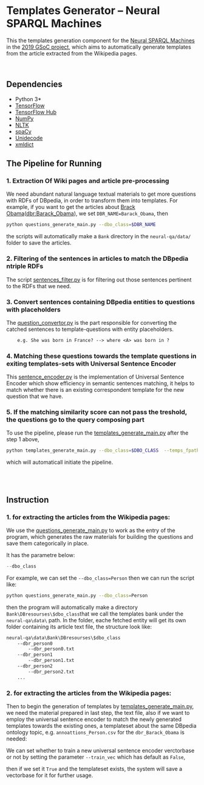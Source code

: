 # Templates Generator – Neural SPARQL Machines

This the templates generation component for the [Neural SPARQL Machines](https://github.com/StuartCHAN/neural-qa) in the [2019 GSoC project](https://stuartjchan.online/), which aims to automatically generate templates from the article extracted from the Wikipedia pages.

<br>

## Dependencies

- Python 3*
- [TensorFlow](https://www.tensorflow.org/beta/)
- [TensorFlow Hub](https://github.com/tensorflow/hub)
- [NumPy](http://www.numpy.org/)
- [NLTK](https://www.nltk.org/)
- [spaCy](https://spacy.io/)
- [Unidecode](https://pypi.org/project/Unidecode/)
- [xmldict](https://pypi.org/project/xmldict/)


## The Pipeline for Running 

### 1. Extraction Of Wiki pages and article pre-processing

We need abundant natural language textual materials to get more questions with RDFs of DBpedia, in order to transform them into templates.
For example, if you want to get the articles about [Brack Obama](https://en.wikipedia.org/wiki/Barack_Obama)([dbr:Barack_Obama](http://dbpedia.org/page/Barack_Obama)), we set `DBR_NAME=Barack_Obama`, then 

```bash
python questions_generate_main.py --dbo_class=$DBR_NAME
```

the scripts will automatically make a `Bank` directory in the `neural-qa/data/` folder to save the articles.

### 2. Filtering of the sentences in articles to match the DBpedia ntriple RDFs

The script [sentences_filter.py](https://github.com/StuartCHAN/neural-qa/blob/gsoc-stuart/templates_generator/sentences_filter.py) is for filtering out those sentences pertinent to the RDFs that we need.

### 3. Convert sentences containing DBpedia entities to questions with placeholders

The [question_convertor.py](https://github.com/StuartCHAN/neural-qa/blob/gsoc-stuart/templates_generator/question_convertor.py) is the part responsible for converting the catched sentences to template-questions with entity placeholders.

```txt
    e.g. She was born in France? --> where <A> was born in ?
```

### 4. Matching these questions towards the template questions in exiting templates-sets with Universal Sentence Encoder

This [sentence_encoder.py](https://github.com/StuartCHAN/neural-qa/blob/gsoc-stuart/templates_generator/vec_utils/sentence_encoder.py) is the implementation of Universal Sentence Encoder which show efficiency in semantic sentences matching, it helps to match whether there is an existing correspondent template for the new question that we have.

### 5. If the matching similarity score can not pass the treshold, the questions go to the query composing part 
To use the pipeline, please run the [templates_generate_main.py](https://github.com/StuartCHAN/neural-qa/blob/gsoc-stuart/templates_generator/templates_generate_main.py) after the step 1 above,

```bash
python templates_generate_main.py --dbo_class=$DBO_CLASS  --temps_fpath=$EXISTING_TEMPLATES_FILE_PATH  --text_fpath=$TEXT_FILE_PATH  --ntriple_fpath=$NTRIPLES_FILE_PATH  --train_vec=$WHETHER_TO_TRAIN_THE_VECTOR  --vecpath=$FILE_PATH_THAT_SAVES_VECTORS   --temp_save_path=$FILE_PATH_SAVING_RESULTS 
```

which will automaticall initiate the pipeline.

<br>
<br>

## Instruction

### 1. for extracting the articles from the Wikipedia pages:

We use the [questions_generate_main.py](https://github.com/StuartCHAN/neural-qa/blob/gsoc-stuart/templates_generator/questions_generate_main.py) to work as the entry of the program, which generates the raw materials for building the questions and save them categorically in place. 

It has the parametre below:

```python
--dbo_class
```

For example,
we can set the `--dbo_class=Person` then we can run the script like:

```bash
python questions_generate_main.py --dbo_class=Person
```

then the program will automatically make a directory `Bank\DBresourses\$dbo_class`that we call the templates bank under the `neural-qa\data\` path. In the folder, eache fetched entity will get its own folder containing its article text file, the structure look like:

```bash
neural-qa\data\Bank\DBresourses\$dbo_class
    --dbr_person0
        --dbr_person0.txt
    --dbr_person1
        --dbr_person1.txt 
    --dbr_person2
        --dbr_person2.txt
    ...   
```

### 2. for extracting the articles from the Wikipedia pages:

Then to begin the generation of templates by [templates_generate_main.py](https://github.com/StuartCHAN/neural-qa/blob/gsoc-stuart/templates_generator/templates_generate_main.py), we need the material prepared in last step, the text file, 
also if we want to employ the universal sentence encoder to match the newly generated templates towards the existing ones, 
a templateset about the same DBpedia ontology topic, 
e.g. `annoattions_Person.csv` for the `dbr_Barack_Obama` is needed:

We can set whether to train a new universal sentence encoder verctorbase or not 
by setting the parameter `--train_vec` which has default as `False`,

then if we set it `True` and the templateset exists,
the system will save a vectorbase for it for further usage.



